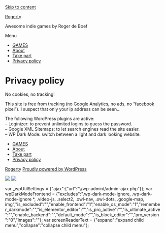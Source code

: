 [Skip to content](#content)

[Rogerty](https://rogerty.com/)

Awesome indie games by Roger de Boef

Menu

*   [GAMES](https://rogerty.com/)
*   [About](https://rogerty.com/about/)
*   [Take part](https://rogerty.com/donate/)
*   [Privacy policy](https://rogerty.com/privacy-policy/)

Privacy policy
==============

No cookies, no tracking!

This site is free from tracking (no Google Analytics, no ads, no “facebook pixel”). I suspect that only your ip address can be seen…

The following WordPress plugins are active:  
– Loginizer: to prevent unlimited logins to guess the password.  
– Google XML Sitemaps: to let search engines read the site easier.  
– WP Dark Mode: switch between a light and dark looking website.

*   [GAMES](https://rogerty.com/)
*   [About](https://rogerty.com/about/)
*   [Take part](https://rogerty.com/donate/)
*   [Privacy policy](https://rogerty.com/privacy-policy/)

[Rogerty](https://rogerty.com/) [Proudly powered by WordPress](https://wordpress.org/)

 ![](https://rogerty.com/wp-content/plugins/wp-dark-mode/assets/images/btn-1/light.png) ![](https://rogerty.com/wp-content/plugins/wp-dark-mode/assets/images/btn-1/dark.png) 

var \_wpUtilSettings = {"ajax":{"url":"\\/wp-admin\\/admin-ajax.php"}}; var wpDarkModeFrontend = {"excludes":".wp-dark-mode-ignore, .wp-dark-mode-ignore \*, .video-js, .select2, .owl-nav, .owl-dots, .google-map, img","is\_excluded":"","enable\_frontend":"1","enable\_os\_mode":"1","remember\_darkmode":"","is\_elementor\_editor":"","is\_pro\_active":"","is\_ultimate\_active":"","enable\_backend":"","default\_mode":"","is\_block\_editor":"","pro\_version":"0","images":""}; var screenReaderText = {"expand":"expand child menu","collapse":"collapse child menu"};